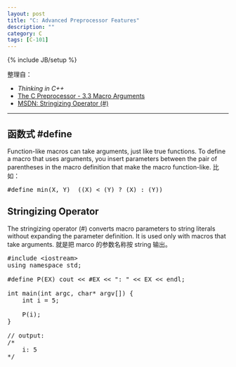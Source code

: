 ```yaml
---
layout: post
title: "C: Advanced Preprocessor Features"
description: ""
category: C
tags: [C-101]
---
```

{% include JB/setup %}

整理自：

* _Thinking in C++_
* [The C Preprocessor - 3.3 Macro Arguments](https://gcc.gnu.org/onlinedocs/cpp/Macro-Arguments.html)
* [MSDN: Stringizing Operator (#)](https://msdn.microsoft.com/en-us/library/7e3a913x.aspx)

-----

## 函数式 #define

Function-like macros can take arguments, just like true functions. To define a macro that uses arguments, you insert parameters between the pair of parentheses in the macro definition that make the macro function-like. 比如：

<pre class="prettyprint linenums">
#define min(X, Y)  ((X) < (Y) ? (X) : (Y))
</pre>

## Stringizing Operator

The stringizing operator (#) converts macro parameters to string literals without expanding the parameter definition. It is used only with macros that take arguments. 就是把 marco 的参数名称按 string 输出。

<pre class="prettyprint linenums">
#include &lt;iostream&gt;
using namespace std;

#define P(EX) cout &lt;&lt; #EX &lt;&lt; ": " &lt;&lt; EX &lt;&lt; endl;

int main(int argc, char* argv[]) {
	int i = 5;
	
	P(i);
}

// output:
/* 
	i: 5
*/
</pre>